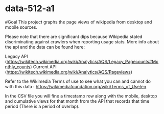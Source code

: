 # data-512-a1

#Goal
This project graphs the page views of wikipedia from desktop and mobile sources.

Please note that there are significant dips because Wikipedia stated discriminating against crawlers when reporting usage stats. 
More info about the api and the data can be found here:

Legacy API (https://wikitech.wikimedia.org/wiki/Analytics/AQS/Legacy_Pagecounts#Monthly_counts)
Current API (https://wikitech.wikimedia.org/wiki/Analytics/AQS/Pageviews)

Refer to the Wikimedia Terms of use to see what you can and cannot do with this data :
https://wikimediafoundation.org/wiki/Terms_of_Use/en

In the CSV file you will fine a timestamp row along with the mobile, desktop and cumulative views for that month from the API that records that time period (There is a period of overlap).
